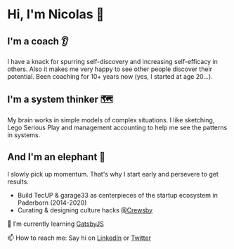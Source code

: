 # Hi, I'm Nicolas 👋

## I'm a coach 👂

I have a knack for spurring self-discovery and increasing self-efficacy in others.
Also it makes me very happy to see other people discover their potential.
Been coaching for 10+ years now (yes, I started at age 20...).

## I'm a system thinker 🗺️

My brain works in simple models of complex situations.
I like sketching, Lego Serious Play and management accounting to help me see the patterns in systems.

## And I'm an elephant 🐘

I slowly pick up momentum. That's why I start early and persevere to get results.
- Build TecUP & garage33 as centerpieces of the startup ecosystem in Paderborn (2014-2020)
- Curating & designing culture hacks [@Crewsby](http://crewsby.com/)


🌱 I’m currently learning [GatsbyJS](https://www.gatsbyjs.com/)


📫 How to reach me: Say hi on [LinkedIn](https://www.linkedin.com/in/nicolas-megow/) or [Twitter](https://twitter.com/NicolasMegow)

<!--
**NicolasMegow/NicolasMegow** is a ✨ _special_ ✨ repository because its `README.md` (this file) appears on your GitHub profile.

Here are some ideas to get you started:

- 🔭 I’m currently working on ...
- 🌱 I’m currently learning ...
- 👯 I’m looking to collaborate on ...
- 🤔 I’m looking for help with ...
- 💬 Ask me about ...
- 📫 How to reach me: ...
- 😄 Pronouns: ...
- ⚡ Fun fact: ...
-->

